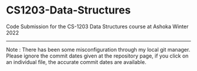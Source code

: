 # CS1203-Data-Structures
Code Submission for the CS-1203 Data Structures course at Ashoka Winter 2022
___
Note : There has been some misconfiguration through my local git manager. Please ignore the commit dates given at the repository page, if you click on an individual file, the accurate commit dates are available.